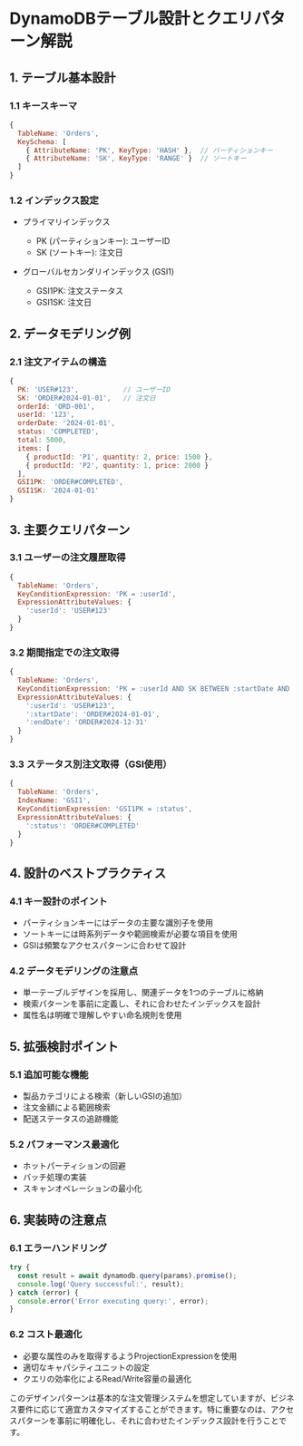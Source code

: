 

# DynamoDBテーブル設計とクエリパターン解説

## 1. テーブル基本設計

### 1.1 キースキーマ
```javascript
{
  TableName: 'Orders',
  KeySchema: [
    { AttributeName: 'PK', KeyType: 'HASH' },  // パーティションキー
    { AttributeName: 'SK', KeyType: 'RANGE' }  // ソートキー
  ]
}
```

### 1.2 インデックス設定
* プライマリインデックス
  - PK (パーティションキー): ユーザーID
  - SK (ソートキー): 注文日

* グローバルセカンダリインデックス (GSI1)
  - GSI1PK: 注文ステータス
  - GSI1SK: 注文日

## 2. データモデリング例

### 2.1 注文アイテムの構造
```javascript
{
  PK: 'USER#123',           // ユーザーID
  SK: 'ORDER#2024-01-01',   // 注文日
  orderId: 'ORD-001',
  userId: '123',
  orderDate: '2024-01-01',
  status: 'COMPLETED',
  total: 5000,
  items: [
    { productId: 'P1', quantity: 2, price: 1500 },
    { productId: 'P2', quantity: 1, price: 2000 }
  ],
  GSI1PK: 'ORDER#COMPLETED',
  GSI1SK: '2024-01-01'
}
```

## 3. 主要クエリパターン

### 3.1 ユーザーの注文履歴取得
```javascript
{
  TableName: 'Orders',
  KeyConditionExpression: 'PK = :userId',
  ExpressionAttributeValues: {
    ':userId': 'USER#123'
  }
}
```

### 3.2 期間指定での注文取得
```javascript
{
  TableName: 'Orders',
  KeyConditionExpression: 'PK = :userId AND SK BETWEEN :startDate AND :endDate',
  ExpressionAttributeValues: {
    ':userId': 'USER#123',
    ':startDate': 'ORDER#2024-01-01',
    ':endDate': 'ORDER#2024-12-31'
  }
}
```

### 3.3 ステータス別注文取得（GSI使用）
```javascript
{
  TableName: 'Orders',
  IndexName: 'GSI1',
  KeyConditionExpression: 'GSI1PK = :status',
  ExpressionAttributeValues: {
    ':status': 'ORDER#COMPLETED'
  }
}
```

## 4. 設計のベストプラクティス

### 4.1 キー設計のポイント
* パーティションキーにはデータの主要な識別子を使用
* ソートキーには時系列データや範囲検索が必要な項目を使用
* GSIは頻繁なアクセスパターンに合わせて設計

### 4.2 データモデリングの注意点
* 単一テーブルデザインを採用し、関連データを1つのテーブルに格納
* 検索パターンを事前に定義し、それに合わせたインデックスを設計
* 属性名は明確で理解しやすい命名規則を使用

## 5. 拡張検討ポイント

### 5.1 追加可能な機能
* 製品カテゴリによる検索（新しいGSIの追加）
* 注文金額による範囲検索
* 配送ステータスの追跡機能

### 5.2 パフォーマンス最適化
* ホットパーティションの回避
* バッチ処理の実装
* スキャンオペレーションの最小化

## 6. 実装時の注意点

### 6.1 エラーハンドリング
```javascript
try {
  const result = await dynamodb.query(params).promise();
  console.log('Query successful:', result);
} catch (error) {
  console.error('Error executing query:', error);
}
```

### 6.2 コスト最適化
* 必要な属性のみを取得するようProjectionExpressionを使用
* 適切なキャパシティユニットの設定
* クエリの効率化によるRead/Write容量の最適化

このデザインパターンは基本的な注文管理システムを想定していますが、ビジネス要件に応じて適宜カスタマイズすることができます。特に重要なのは、アクセスパターンを事前に明確化し、それに合わせたインデックス設計を行うことです。
